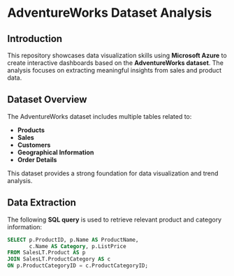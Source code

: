 # AdventureWorks Dataset Analysis

## Introduction
This repository showcases data visualization skills using **Microsoft Azure** to create interactive dashboards based on the **AdventureWorks dataset**. The analysis focuses on extracting meaningful insights from sales and product data.

## Dataset Overview
The AdventureWorks dataset includes multiple tables related to:
- **Products**
- **Sales**
- **Customers**
- **Geographical Information**
- **Order Details**

This dataset provides a strong foundation for data visualization and trend analysis.

## Data Extraction
The following **SQL query** is used to retrieve relevant product and category information:

```sql
SELECT p.ProductID, p.Name AS ProductName,
       c.Name AS Category, p.ListPrice
FROM SalesLT.Product AS p
JOIN SalesLT.ProductCategory AS c
ON p.ProductCategoryID = c.ProductCategoryID;
